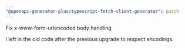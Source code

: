```yaml
---
"@openapi-generator-plus/typescript-fetch-client-generator": patch
---
```


Fix x-www-form-urlencoded body handling

I left in the old code after the previous upgrade to respect encodings.
